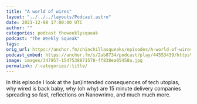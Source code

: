 ```yaml
---
title: "A world of wires"
layout: "../../../layouts/Podcast.astro"
date: 2021-12-08 17:00:00 UTC
author: ""
categories: podcast theweeklysqueak
podcast: "The Weekly Squeak"
tags: 
orig_url: https://anchor.fm/chinchillasqueaks/episodes/A-world-of-wires-e1be5ov
podcast_embed: https://anchor.fm/s/2ab8734/podcast/play/44553439/https%3A%2F%2Fd3ctxlq1ktw2nl.cloudfront.net%2Fstaging%2F2021-11-8%2F158610a2-98a1-cb46-2cbd-de4fc2d2a41e.mp3
image: images/347957-1547538871578-ff838ea05458a.jpg
permalink: /:categories/:title/
---
```

In this episode I look at the (un)intended consequences of tech utopias, why wired is back baby, why (oh why) are 15 minute delivery companies spreading so fast, reflections on Nanowrimo, and much much more.